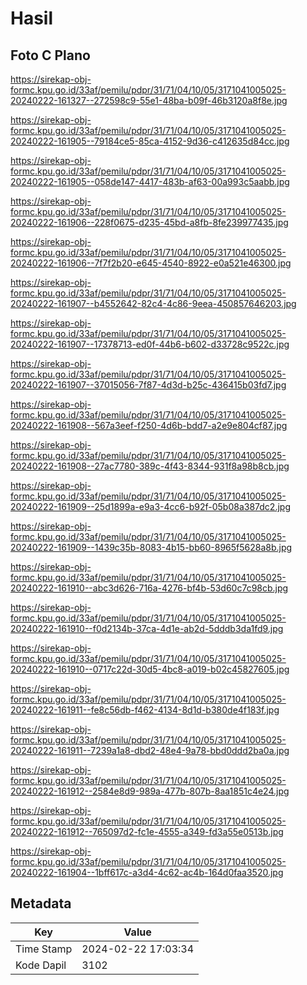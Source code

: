 # Hasil

## Foto C Plano

https://sirekap-obj-formc.kpu.go.id/33af/pemilu/pdpr/31/71/04/10/05/3171041005025-20240222-161327--272598c9-55e1-48ba-b09f-46b3120a8f8e.jpg

https://sirekap-obj-formc.kpu.go.id/33af/pemilu/pdpr/31/71/04/10/05/3171041005025-20240222-161905--79184ce5-85ca-4152-9d36-c412635d84cc.jpg

https://sirekap-obj-formc.kpu.go.id/33af/pemilu/pdpr/31/71/04/10/05/3171041005025-20240222-161905--058de147-4417-483b-af63-00a993c5aabb.jpg

https://sirekap-obj-formc.kpu.go.id/33af/pemilu/pdpr/31/71/04/10/05/3171041005025-20240222-161906--228f0675-d235-45bd-a8fb-8fe239977435.jpg

https://sirekap-obj-formc.kpu.go.id/33af/pemilu/pdpr/31/71/04/10/05/3171041005025-20240222-161906--7f7f2b20-e645-4540-8922-e0a521e46300.jpg

https://sirekap-obj-formc.kpu.go.id/33af/pemilu/pdpr/31/71/04/10/05/3171041005025-20240222-161907--b4552642-82c4-4c86-9eea-450857646203.jpg

https://sirekap-obj-formc.kpu.go.id/33af/pemilu/pdpr/31/71/04/10/05/3171041005025-20240222-161907--17378713-ed0f-44b6-b602-d33728c9522c.jpg

https://sirekap-obj-formc.kpu.go.id/33af/pemilu/pdpr/31/71/04/10/05/3171041005025-20240222-161907--37015056-7f87-4d3d-b25c-436415b03fd7.jpg

https://sirekap-obj-formc.kpu.go.id/33af/pemilu/pdpr/31/71/04/10/05/3171041005025-20240222-161908--567a3eef-f250-4d6b-bdd7-a2e9e804cf87.jpg

https://sirekap-obj-formc.kpu.go.id/33af/pemilu/pdpr/31/71/04/10/05/3171041005025-20240222-161908--27ac7780-389c-4f43-8344-931f8a98b8cb.jpg

https://sirekap-obj-formc.kpu.go.id/33af/pemilu/pdpr/31/71/04/10/05/3171041005025-20240222-161909--25d1899a-e9a3-4cc6-b92f-05b08a387dc2.jpg

https://sirekap-obj-formc.kpu.go.id/33af/pemilu/pdpr/31/71/04/10/05/3171041005025-20240222-161909--1439c35b-8083-4b15-bb60-8965f5628a8b.jpg

https://sirekap-obj-formc.kpu.go.id/33af/pemilu/pdpr/31/71/04/10/05/3171041005025-20240222-161910--abc3d626-716a-4276-bf4b-53d60c7c98cb.jpg

https://sirekap-obj-formc.kpu.go.id/33af/pemilu/pdpr/31/71/04/10/05/3171041005025-20240222-161910--f0d2134b-37ca-4d1e-ab2d-5dddb3da1fd9.jpg

https://sirekap-obj-formc.kpu.go.id/33af/pemilu/pdpr/31/71/04/10/05/3171041005025-20240222-161910--0717c22d-30d5-4bc8-a019-b02c45827605.jpg

https://sirekap-obj-formc.kpu.go.id/33af/pemilu/pdpr/31/71/04/10/05/3171041005025-20240222-161911--fe8c56db-f462-4134-8d1d-b380de4f183f.jpg

https://sirekap-obj-formc.kpu.go.id/33af/pemilu/pdpr/31/71/04/10/05/3171041005025-20240222-161911--7239a1a8-dbd2-48e4-9a78-bbd0ddd2ba0a.jpg

https://sirekap-obj-formc.kpu.go.id/33af/pemilu/pdpr/31/71/04/10/05/3171041005025-20240222-161912--2584e8d9-989a-477b-807b-8aa1851c4e24.jpg

https://sirekap-obj-formc.kpu.go.id/33af/pemilu/pdpr/31/71/04/10/05/3171041005025-20240222-161912--765097d2-fc1e-4555-a349-fd3a55e0513b.jpg

https://sirekap-obj-formc.kpu.go.id/33af/pemilu/pdpr/31/71/04/10/05/3171041005025-20240222-161904--1bff617c-a3d4-4c62-ac4b-164d0faa3520.jpg


## Metadata

| Key        | Value               |
| ---------- | ------------------- |
| Time Stamp | 2024-02-22 17:03:34 |
| Kode Dapil | 3102                |



